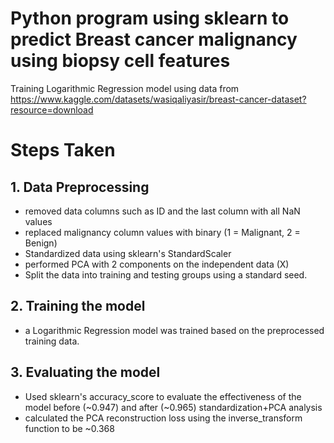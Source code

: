 # Python program using sklearn to predict Breast cancer malignancy using biopsy cell features

Training Logarithmic Regression model using data from https://www.kaggle.com/datasets/wasiqaliyasir/breast-cancer-dataset?resource=download

# Steps Taken

## 1. Data Preprocessing

- removed data columns such as ID and the last column with all NaN values
- replaced malignancy column values with binary (1 = Malignant, 2 = Benign)
- Standardized data using sklearn's StandardScaler
- performed PCA with 2 components on the independent data (X)
- Split the data into training and testing groups using a standard seed.

## 2. Training the model

- a Logarithmic Regression model was trained based on the preprocessed training data.

## 3. Evaluating the model

- Used sklearn's accuracy_score to evaluate the effectiveness of the model before (~0.947)
  and after (~0.965) standardization+PCA analysis
- calculated the PCA reconstruction loss using the inverse_transform function to be ~0.368
